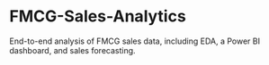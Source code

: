 # FMCG-Sales-Analytics
End-to-end analysis of FMCG sales data, including EDA, a Power BI dashboard, and sales forecasting.
